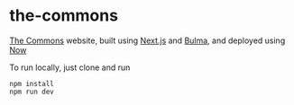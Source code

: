 # the-commons
[The Commons](https://thecommons.me) website, built using [Next.js](https://github.com/zeit/next.js/) and [Bulma](http://bulma.io), and deployed using [Now](https://zeit.co/now)

To run locally, just clone and run
```
npm install
npm run dev
```
